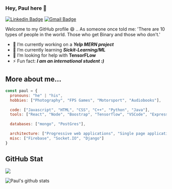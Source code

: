### Hey, Paul here 👋

[![Linkedin Badge](https://img.shields.io/badge/LinkedIn-0077B5?style=for-the-badge&logo=linkedin&logoColor=white)](https://www.linkedin.com/in/paul-doho-702b82200/) [![Gmail Badge](https://img.shields.io/badge/Paul-D14836?style=for-the-badge&logo=gmail&logoColor=white)](mailto:paul.doho.741@my.csun.edu) 


Welcome to my GitHub profile 😄 .. As someone once told me: 'There are 10 types of people in the world. Those who get Binary and those who don't.'

- 🔭 I’m currently working on a ***Yelp MERN project***
- 🌱 I’m currently learning ***Sickit-Learning/ML***
- 🤔 I’m looking for help with **TensorFLow**
- ⚡ Fun fact: ***I am an international student :)***


## More about me...

```javascript
const paul = {
  pronouns: "he" | "his",
  hobbies: ["Photography", "FPS Games", "Motorsport", "Audiobooks"],
  
  code: ["Javascript", "HTML", "CSS", "C++", "Python", "Java"],
  tools: ["React", "Node", "Boostrap", "Tensorflow", "VSCode", "Express"],
  
  databases: ["mongo", "PostGres"],
  
  architecture: ["Progressive web applications", "Single page applications", "design system pattern"],
  misc: ["Firebase", "Socket.IO", "Django"]
}
```

## GitHub Stat

<img src = "https://github-readme-stats.vercel.app/api/top-langs/?username=pdd27673&layout=compact">

![Paul's github stats](https://github-readme-stats.vercel.app/api?username=pdd27673&show_icons=true&hide=stars,issues,contribs&theme=radical)


